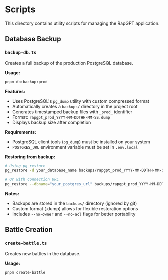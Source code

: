 # Scripts

This directory contains utility scripts for managing the RapGPT application.

## Database Backup

### `backup-db.ts`

Creates a full backup of the production PostgreSQL database.

**Usage:**

```bash
pnpm db:backup:prod
```

**Features:**

- Uses PostgreSQL's `pg_dump` utility with custom compressed format
- Automatically creates a `backups/` directory in the project root
- Generates timestamped backup files with `_prod_` identifier
- Format: `rapgpt_prod_YYYY-MM-DDTHH-MM-SS.dump`
- Displays backup size after completion

**Requirements:**

- PostgreSQL client tools (`pg_dump`) must be installed on your system
- `POSTGRES_URL` environment variable must be set in `.env.local`

**Restoring from backup:**

```bash
# Using pg_restore
pg_restore -d your_database_name backups/rapgpt_prod_YYYY-MM-DDTHH-MM-SS.dump

# Or with connection URL
pg_restore --dbname="your_postgres_url" backups/rapgpt_prod_YYYY-MM-DDTHH-MM-SS.dump
```

**Notes:**

- Backups are stored in the `backups/` directory (ignored by git)
- Custom format (.dump) allows for flexible restoration options
- Includes `--no-owner` and `--no-acl` flags for better portability

## Battle Creation

### `create-battle.ts`

Creates new battles in the database.

**Usage:**

```bash
pnpm create-battle
```
